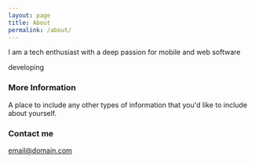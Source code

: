 ```yaml
---
layout: page
title: About
permalink: /about/
---
```


I am a tech enthusiast with a deep passion for mobile and web software 

developing

### More Information

A place to include any other types of information that you'd like to include about yourself.

### Contact me

[email@domain.com](mailto:email@domain.com)
